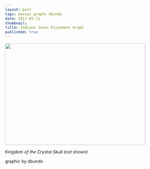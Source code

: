 ```yaml
---
layout: post
tags: movies graphs dbundo
date: 2017-05-11
thumbnail:
title: Indiana Jones Enjoyment Graph
published: true
---
```


<img src = "{{site.url}}/images/IJEG.jpg" height = "335" width = "460">

<em>Kingdom of the Crystal Skull (not shown)</em>

graphic by dbundo
